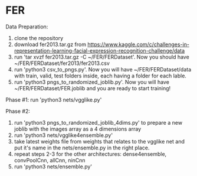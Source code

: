 # FER

Data Preparation:
1. clone the repository
2. download fer2013.tar.gz from https://www.kaggle.com/c/challenges-in-representation-learning-facial-expression-recognition-challenge/data
3. run 'tar xvzf fer2013.tar.gz -C ~/FER/FERDataset'. Now you should have ~/FER/FERDataset/fer2013/fer2013.csv
4. run 'python3 csv_to_pngs.py'. Now you will have ~/FER/FERDataset/data with train, valid, test folders inside, each having a folder for each lable.
5. run 'python3 pngs_to_randomized_joblib.py'. Now you will have ~/FER/FERDataset/FER.joblib and you are ready to start training!

Phase #1:
run 'python3 nets/vgglike.py'

Phase #2:
1. run 'python3 pngs_to_randomized_joblib_4dims.py' to prepare a new joblib with the images array as a 4 dimensions array
2. run 'python3 nets/vgglike4ensemble.py'
3. take latest weights file from weights that relates to the vgglike net and put it's name in the nets/ensemble.py in the right place.
4. repeat steps 2-3 for the other architectures: dense4ensemble, convPoolCnn, allCnn, ninCnn
5. run 'python3 nets/ensemble.py'
